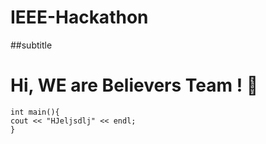 # IEEE-Hackathon
##subtitle

# Hi, WE are Believers Team ! 👋

```
int main(){
cout << "HJeljsdlj" << endl;
}
```
